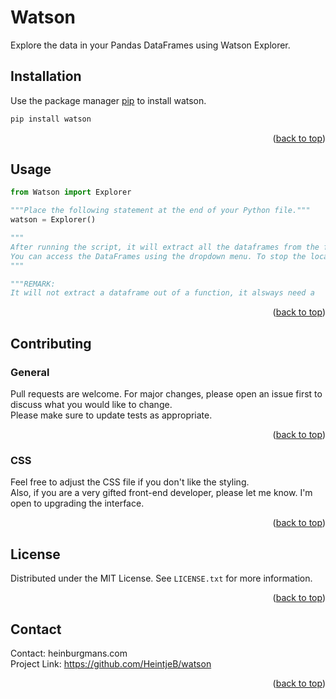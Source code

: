 # Watson

Explore the data in your Pandas DataFrames using Watson Explorer.

## Installation

Use the package manager [pip](https://pip.Heintjeb.io/en/stable/) to install watson.

```bash
pip install watson
```

<p align="right">(<a href="#readme-top">back to top</a>)</p>

## Usage

```python
from Watson import Explorer

"""Place the following statement at the end of your Python file."""
watson = Explorer()

"""
After running the script, it will extract all the dataframes from the file, delete all old HTML files, create new HTML files, and open a local host to display the DataFrames. 
You can access the DataFrames using the dropdown menu. To stop the local host, click on the 'Stop Server' button, and the tab sheet will automatically close.
"""

"""REMARK:
It will not extract a dataframe out of a function, it alsways need a

```
<p align="right">(<a href="#readme-top">back to top</a>)</p>

## Contributing

### General
Pull requests are welcome. For major changes, please open an issue first to discuss what you would like to change. <br>
Please make sure to update tests as appropriate.

<p align="right">(<a href="#readme-top">back to top</a>)</p>

### CSS
Feel free to adjust the CSS file if you don't like the styling.<br>
Also, if you are a very gifted front-end developer, please let me know. I'm open to upgrading the interface.

<p align="right">(<a href="#readme-top">back to top</a>)</p>

## License
Distributed under the MIT License. See `LICENSE.txt` for more information.

<p align="right">(<a href="#readme-top">back to top</a>)</p>

## Contact
Contact: heinburgmans.com <br>
Project Link: https://github.com/HeintjeB/watson

<p align="right">(<a href="#readme-top">back to top</a>)</p>